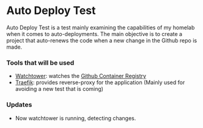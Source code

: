 # Auto Deploy Test

Auto Deploy Test is a test mainly examining the capabilities of my homelab when it comes to auto-deployments. The main
objective is to create a project that auto-renews the code when a new change in the Github repo is made.

### Tools that will be used
- [Watchtower](https://containrrr.dev/watchtower/): watches the [Github Container Registry](https://ghcr.io)
- [Traefik](https://traefik.io/traefik/): provides reverse-proxy for the application (Mainly used for avoiding a new test that is coming)

### Updates
- Now watchtower is running, detecting changes.
